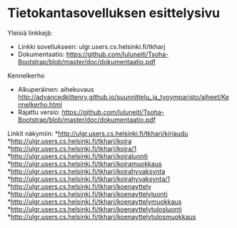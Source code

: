 # Tietokantasovelluksen esittelysivu

Yleisiä linkkejä:

* Linkki sovellukseen: ulgr.users.cs.helsinki.fi/tkharj
* Dokumentaatio: https://github.com/luluneiti/Tsoha-Bootstrap/blob/master/doc/dokumentaatio.pdf

Kennelkerho

* Alkuperäinen: aihekuvaus http://advancedkittenry.github.io/suunnittelu_ja_tyoymparisto/aiheet/Kennelkerho.html 
* Rajattu versio: https://github.com/luluneiti/Tsoha-Bootstrap/blob/master/doc/dokumentaatio.pdf

Linkit näkymiin:
*http://ulgr.users.cs.helsinki.fi/tkharj/kirjaudu
*http://ulgr.users.cs.helsinki.fi/tkharj/koira
*http://ulgr.users.cs.helsinki.fi/tkharj/koira/1
*http://ulgr.users.cs.helsinki.fi/tkharj/koiraluonti
*http://ulgr.users.cs.helsinki.fi/tkharj/koiramuokkaus
*http://ulgr.users.cs.helsinki.fi/tkharj/koirahyvaksynta
*http://ulgr.users.cs.helsinki.fi/tkharj/koirahyvaksynta/1
*http://ulgr.users.cs.helsinki.fi/tkharj/koenayttely
*http://ulgr.users.cs.helsinki.fi/tkharj/koenayttelyluonti
*http://ulgr.users.cs.helsinki.fi/tkharj/koenayttelymuokkaus
*http://ulgr.users.cs.helsinki.fi/tkharj/koenayttelytulosluonti
*http://ulgr.users.cs.helsinki.fi/tkharj/koenayttelytulosmuokkaus
